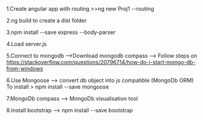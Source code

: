 1.Create angular app with routing
	>>ng new Proj1 --routing

2.ng build to create a dist folder

3.npm install --save express --body-parser

4.Load server.js

5.Connect to mongodb -->Download mongodb compass
					 --> Follow steps on https://stackoverflow.com/questions/20796714/how-do-i-start-mongo-db-from-windows

6.Use Mongoose --> convert db object into js compatible (MongoDb ORM)
					To install > npm install --save mongoose

7.MongoDb compass --> MongoDb visualisation tool

8.Install bootstrap -->		npm install --save bootstrap


